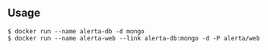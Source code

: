 
Usage
-----

    $ docker run --name alerta-db -d mongo
    $ docker run --name alerta-web --link alerta-db:mongo -d -P alerta/web

